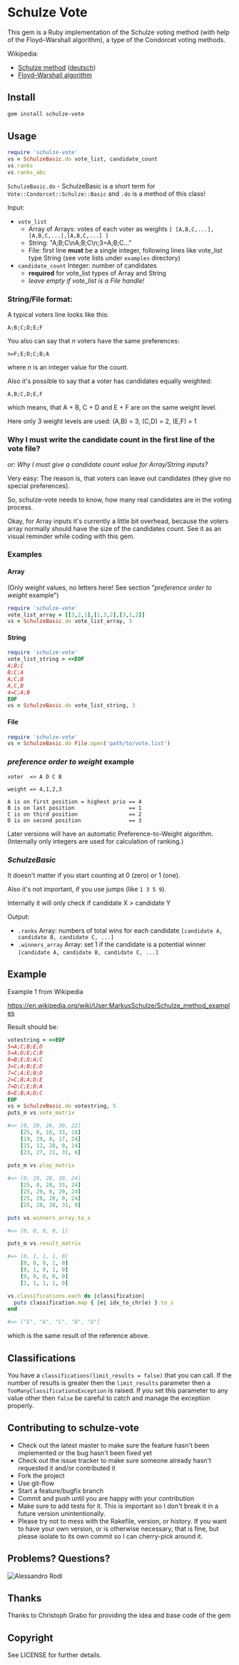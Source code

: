 # Schulze Vote

This gem is a Ruby implementation of the Schulze voting method (with help of the Floyd–Warshall algorithm), 
a type of the Condorcet voting methods.


Wikipedia:

* [Schulze method](http://en.wikipedia.org/wiki/Schulze_method) ([deutsch](http://de.wikipedia.org/wiki/Schulze-Methode))
* [Floyd–Warshall algorithm](http://en.wikipedia.org/wiki/Floyd%E2%80%93Warshall_algorithm)

## Install

``` bash
gem install schulze-vote
```

## Usage

``` ruby
require 'schulze-vote'
vs = SchulzeBasic.do vote_list, candidate_count
vs.ranks
vs.ranks_abc
```

`SchulzeBasic.do` - SchulzeBasic is a short term for `Vote::Condorcet::Schulze::Basic` and `.do` is a method of this class!

Input:

* `vote_list`
  * Array of Arrays: votes of each voter as weights `[ [A,B,C,...],[A,B,C,...],[A,B,C,...] ]`
  * String: "A;B;C\nA;B;C\n;3=A;B;C..."
  * File: first line **must** be a single integer, following lines like vote_list type String (see vote lists under `examples` directory)
* `candidate_count` Integer: number of candidates
  * **required** for vote_list types of Array and String
  * _leave empty if vote_list is a File handle!_

### String/File format:

A typical voters line looks like this:

```
A;B;C;D;E;F
```

You also can say that _n_ voters have the same preferences:

```
n=F;E;D;C;B;A
```

where _n_ is an integer value for the count.

Also it's possible to say that a voter has candidates equally weighted:

```
A,B;C,D;E,F
```

which means, that A + B, C + D and E + F are on the same weight level.

Here only 3 weight levels are used: (A,B) = 3, (C,D) = 2, (E,F) = 1

### Why I must write the candidate count in the first line of the vote file?

_or: Why I must give a candidate count value for Array/String inputs?_

Very easy: The reason is, that voters can leave out candidates (they give no special preferences).

So, schulze-vote needs to know, how many real candidates are in the voting process.

Okay, for Array inputs it's currently a little bit overhead, because the voters array normally should have the size of the candidates count.
See it as an visual reminder while coding with this gem.

### Examples

#### Array

(Only weight values, no letters here! See section "_preference order to weight_ example")

``` ruby
require 'schulze-vote'
vote_list_array = [[3,2,1],[1,3,2],[3,1,2]]
vs = SchulzeBasic.do vote_list_array, 3
```

#### String

``` ruby
require 'schulze-vote'
vote_list_string = <<EOF
A;B;C
B;C;A
A;C;B
A,C,B
4=C;A;B
EOF
vs = SchulzeBasic.do vote_list_string, 3
```

#### File

``` ruby
require 'schulze-vote'
vs = SchulzeBasic.do File.open('path/to/vote.list')
```

### _preference order to weight_ example

```
voter  => A D C B

weight => 4,1,2,3

A is on first position = highest prio == 4
B is on last position                 == 1
C is on third position                == 2
D is on second position               == 3
```

Later versions will have an automatic Preference-to-Weight algorithm.
(Internally only integers are used for calculation of ranking.)

### _SchulzeBasic_

It doesn't matter if you start counting at 0 (zero) or 1 (one).

Also it's not important, if you use jumps (like `1 3 5 9`).

Internally it will only check if candidate X > candidate Y

Output:

* `.ranks` Array: numbers of total wins for each candidate `[candidate A, candidate B, candidate C, ...]`
* `.winners_array` Array: set 1 if the candidate is a potential winner `[candidate A, candidate B, candidate C, ...]`

## Example

Example 1 from Wikipedia

https://en.wikipedia.org/wiki/User:MarkusSchulze/Schulze_method_examples

Result should be:

``` ruby
votestring = <<EOF
5=A;C;B;E;D
5=A;D;E;C;B
8=B;E;D;A;C
3=C;A;B;E;D
7=C;A;E;B;D
2=C;B;A;D;E
7=D;C;E;B;A
8=E;B;A;D;C
EOF
vs = SchulzeBasic.do votestring, 5
puts_m vs.vote_matrix

#=> [0, 20, 26, 30, 22]
    [25, 0, 16, 33, 18]
    [19, 29, 0, 17, 24]
    [15, 12, 28, 0, 14]
    [23, 27, 21, 31, 0]
   
puts_m vs.play_matrix

#=> [0, 28, 28, 30, 24]
    [25, 0, 28, 33, 24]
    [25, 29, 0, 29, 24]
    [25, 28, 28, 0, 24]
    [25, 28, 28, 31, 0]

puts vs.winners_array.to_s

#=> [0, 0, 0, 0, 1]

puts_m vs.result_matrix

#=> [0, 1, 1, 1, 0]
    [0, 0, 0, 1, 0]
    [0, 1, 0, 1, 0]
    [0, 0, 0, 0, 0]
    [1, 1, 1, 1, 0]

vs.classifications.each do |classification|
  puts classification.map { |e| idx_to_chr(e) }.to_s
end

#=> ["E", "A", "C", "B", "D"]
```

which is the same result of the reference above.

## Classifications

You have a `classifications(limit_results = false)` that you can call.
If the number of results is greater then the `limit_results` parameter then a `TooManyClassificationsException`
is raised.
If you set this parameter to any value other then `false` be careful to catch and manage the exception properly.

## Contributing to schulze-vote

* Check out the latest master to make sure the feature hasn't been implemented or the bug hasn't been fixed yet
* Check out the issue tracker to make sure someone already hasn't requested it and/or contributed it
* Fork the project
* Use git-flow
* Start a feature/bugfix branch
* Commit and push until you are happy with your contribution
* Make sure to add tests for it. This is important so I don't break it in a future version unintentionally.
* Please try not to mess with the Rakefile, version, or history. If you want to have your own version, or is otherwise necessary, that is fine, but please isolate to its own commit so I can cherry-pick around it.

## Problems? Questions?

![Alessandro Rodi](http://www.gravatar.com/avatar/32d80da41830a6e6c1bb3eb977537e3e)

## Thanks

Thanks to Christoph Grabo for providing the idea and base code of the gem

## Copyright

See LICENSE for further details.

